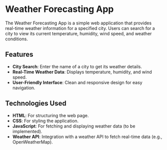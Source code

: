 # Weather Forecasting App

The Weather Forecasting App is a simple web application that provides real-time weather information for a specified city. Users can search for a city to view its current temperature, humidity, wind speed, and weather conditions.

## Features

- **City Search**: Enter the name of a city to get its weather details.
- **Real-Time Weather Data**: Displays temperature, humidity, and wind speed.
- **User-Friendly Interface**: Clean and responsive design for easy navigation.

## Technologies Used

- **HTML**: For structuring the web page.
- **CSS**: For styling the application.
- **JavaScript**: For fetching and displaying weather data (to be implemented).
- **Weather API**: Integration with a weather API to fetch real-time data (e.g., OpenWeatherMap).
